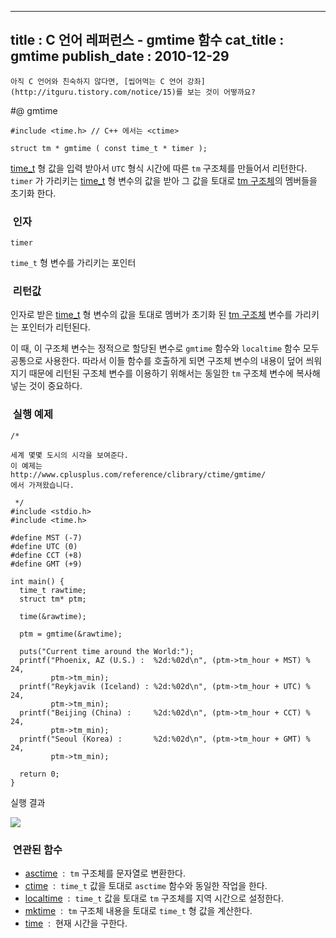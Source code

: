 ----------------
title : C 언어 레퍼런스 - gmtime 함수
cat_title :  gmtime
publish_date : 2010-12-29
--------------



```warning
아직 C 언어와 친숙하지 않다면, [씹어먹는 C 언어 강좌](http://itguru.tistory.com/notice/15)를 보는 것이 어떻까요?

```

#@ gmtime

```info-format
#include <time.h> // C++ 에서는 <ctime>

struct tm * gmtime ( const time_t * timer );
```


 [time_t](http://itguru.tistory.com/113) 형 값을 입력 받아서 `UTC` 형식 시간에 따른 `tm` 구조체를 만들어서 리턴한다.
`timer` 가 가리키는 [time_t](http://itguru.tistory.com/113) 형 변수의 값을 받아 그 값을 토대로 [tm 구조체](http://itguru.tistory.com/109)의 멤버들을 초기화 한다.



###  인자


`timer`

`time_t` 형 변수를 가리키는 포인터



###  리턴값

인자로 받은 [time_t](http://itguru.tistory.com/113) 형 변수의 값을 토대로 멤버가 초기화 된 [tm 구조체](http://itguru.tistory.com/109) 변수를 가리키는 포인터가 리턴된다.

이 때, 이 구조체 변수는 정적으로 할당된 변수로 `gmtime` 함수와 `localtime` 함수 모두 공통으로 사용한다. 따라서 이들 함수를 호출하게 되면 구조체 변수의 내용이 덮어 씌워지기 때문에 리턴된 구조체 변수를 이용하기 위해서는 동일한 `tm` 구조체 변수에 복사해 넣는 것이 중요하다.



###  실행 예제


```cpp-formatted
/*

세계 몇몇 도시의 시각을 보여준다.
이 예제는
http://www.cplusplus.com/reference/clibrary/ctime/gmtime/
에서 가져왔습니다.

 */
#include <stdio.h>
#include <time.h>

#define MST (-7)
#define UTC (0)
#define CCT (+8)
#define GMT (+9)

int main() {
  time_t rawtime;
  struct tm* ptm;

  time(&rawtime);

  ptm = gmtime(&rawtime);

  puts("Current time around the World:");
  printf("Phoenix, AZ (U.S.) :  %2d:%02d\n", (ptm->tm_hour + MST) % 24,
         ptm->tm_min);
  printf("Reykjavik (Iceland) : %2d:%02d\n", (ptm->tm_hour + UTC) % 24,
         ptm->tm_min);
  printf("Beijing (China) :     %2d:%02d\n", (ptm->tm_hour + CCT) % 24,
         ptm->tm_min);
  printf("Seoul (Korea) :       %2d:%02d\n", (ptm->tm_hour + GMT) % 24,
         ptm->tm_min);

  return 0;
}
```


실행 결과


![](http://img1.daumcdn.net/thumb/R1920x0/?fname=http%3A%2F%2Fcfile26.uf.tistory.com%2Fimage%2F13155B484D1B14B32FA168)




###  연관된 함수


*  [asctime](http://itguru.tistory.com/116)  :  `tm` 구조체를 문자열로 변환한다.
*  [ctime](http://itguru.tistory.com/118)  :  `time_t` 값을 토대로 `asctime` 함수와 동일한 작업을 한다.
*  [localtime](http://itguru.tistory.com/120)  :  `time_t` 값을 토대로 `tm` 구조체를 지역 시간으로 설정한다.
* [mktime](http://itguru.tistory.com/112)  :  `tm` 구조체 내용을 토대로 `time_t` 형 값을 계산한다.
*  [time](http://itguru.tistory.com/114)  :  현재 시간을 구한다.
